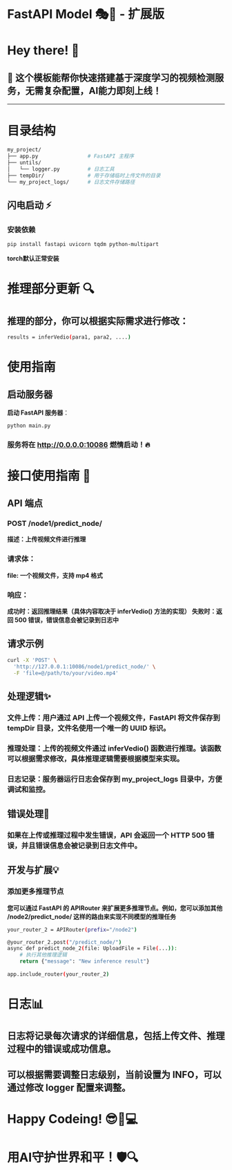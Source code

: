# FastAPI Model 🎭🚀 - 扩展版

# Hey there! 👋  

## 🎉 这个模板能帮你快速搭建基于深度学习的视频检测服务，无需复杂配置，AI能力即刻上线！

---
# 目录结构
```bash
my_project/
├── app.py                # FastAPI 主程序
├── untils/
│   └── logger.py         # 日志工具
├── tempDir/              # 用于存储临时上传文件的目录
└── my_project_logs/      # 日志文件存储路径

```
## 闪电启动 ⚡

### 安装依赖
```bash
pip install fastapi uvicorn tqdm python-multipart
```
**torch默认正常安装**

# 推理部分更新 🔍
## 推理的部分，你可以根据实际需求进行修改：
```bash
results = inferVedio(para1, para2, ....)
```

# 使用指南
## 启动服务器
**启动 FastAPI 服务器**：
```bash
python main.py
```
### 服务将在 http://0.0.0.0:10086 燃情启动！🔥

# 接口使用指南 📮

## API 端点

### POST /node1/predict_node/
**描述：上传视频文件进行推理**

### 请求体：
**file: 一个视频文件，支持 mp4 格式**

### 响应：
**成功时：返回推理结果（具体内容取决于 inferVedio() 方法的实现）**
**失败时：返回 500 错误，错误信息会被记录到日志中**

## 请求示例
```bash
curl -X 'POST' \
  'http://127.0.0.1:10086/node1/predict_node/' \
  -F 'file=@/path/to/your/video.mp4'
```
## 处理逻辑✨
### 文件上传：用户通过 API 上传一个视频文件，FastAPI 将文件保存到 tempDir 目录，文件名使用一个唯一的 UUID 标识。
### 推理处理：上传的视频文件通过 inferVedio() 函数进行推理。该函数可以根据需求修改，具体推理逻辑需要根据模型来实现。
### 日志记录：服务器运行日志会保存到 my_project_logs 目录中，方便调试和监控。

## 错误处理🧪
### 如果在上传或推理过程中发生错误，API 会返回一个 HTTP 500 错误，并且错误信息会被记录到日志文件中。

## 开发与扩展💡
### 添加更多推理节点
**您可以通过 FastAPI 的 APIRouter 来扩展更多推理节点。例如，您可以添加其他 /node2/predict_node/ 这样的路由来实现不同模型的推理任务**
```bash
your_router_2 = APIRouter(prefix="/node2")

@your_router_2.post("/predict_node/")
async def predict_node_2(file: UploadFile = File(...)):
    # 执行其他推理逻辑
    return {"message": "New inference result"}
    
app.include_router(your_router_2)
```
# 日志📊
## 日志将记录每次请求的详细信息，包括上传文件、推理过程中的错误或成功信息。
## 可以根据需要调整日志级别，当前设置为 INFO，可以通过修改 logger 配置来调整。
# Happy Codeing! 😎👨💻
# 用AI守护世界和平！🛡️🔍
